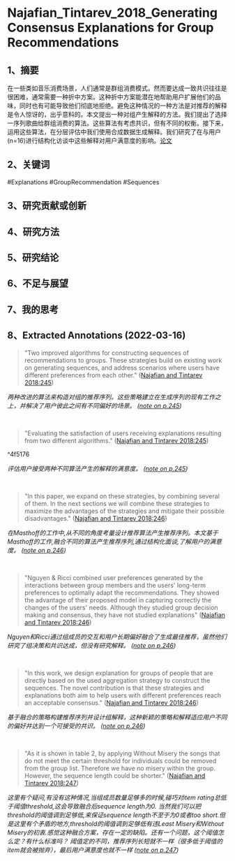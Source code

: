 # Najafian_Tintarev_2018_Generating Consensus Explanations for Group Recommendations

## 1、摘要
在一些类如音乐消费场景，人们通常是群组消费模式。然而要达成一致共识往往是很困难，通常需要一种折中方案。这种折中方案能潜在地帮助用户扩展他们的品味，同时也有可能导致他们彻底地拒绝。避免这种情况的一种方法是对推荐的解释是令人惊讶的，出乎意料的。本文提出一种对组产生解释的方法。我们提出了选择一序列歌曲给群组消费的算法。这些算法有考虑共识，但有不同的权衡。接下来，运用这些算法，在分层评估中我们使用合成数据生成解释。我们研究了在与用户(n=16)进行结构化访谈中这些解释对用户满意度的影响。[论文](https://exprecsys.cn/Papers/1.pdf)

## 2、关键词
#Explanations #GroupRecommendation #Sequences

## 3、研究贡献或创新



## 4、研究方法



## 5、研究结论



## 6、不足与展望



## 7、我的思考



## 8、Extracted Annotations (2022-03-16)

> "Two improved algorithms for constructing sequences of recommendations to groups. These strategies build on existing work on generating sequences, and address scenarios where users have different preferences from each other." ([Najafian and Tintarev 2018:245](zotero://open-pdf/library/items/VBJQSGXB?page=1))

*两种改进的算法来构造对组的推荐序列。这些策略建立在生成序列的现有工作之上，并解决了用户彼此之间有不同偏好的场景。 ([note on p.245](zotero://open-pdf/library/items/VBJQSGXB?page=1))*

 

> "Evaluating the satisfaction of users receiving explanations resulting from two different algorithms." ([Najafian and Tintarev 2018:245](zotero://open-pdf/library/items/VBJQSGXB?page=1))

^4f5176

*评估用户接受两种不同算法产生的解释的满意度。 ([note on p.245](zotero://open-pdf/library/items/VBJQSGXB?page=1))*

 

> "In this paper, we expand on these strategies, by combining several of them. In the next sections we will combine these strategies to maximize the advantages of the strategies and mitigate their possible disadvantages." ([Najafian and Tintarev 2018:246](zotero://open-pdf/library/items/VBJQSGXB?page=2))

*在Masthoff的工作中,从不同的角度考量设计推荐算法产生推荐序列。本文基于Masthoff的工作,融合不同的算法产生推荐序列,通过结构化面谈,了解用户的满意度。 ([note on p.246](zotero://open-pdf/library/items/VBJQSGXB?page=2))*

 

> "Nguyen & Ricci combined user preferences generated by the interactions between group members and the users' long-term preferences to optimally adapt the recommendations. They showed the advantage of their proposed model in capturing correctly the changes of the users' needs. Although they studied group decision making and consensus, they have not studied explanations" ([Najafian and Tintarev 2018:246](zotero://open-pdf/library/items/VBJQSGXB?page=2))

*Nguyen和Ricci通过组成员的交互和用户长期偏好融合了生成最佳推荐，虽然他们研究了组决策和共识达成，但没有研究解释。 ([note on p.246](zotero://open-pdf/library/items/VBJQSGXB?page=2))*

 

> "In this work, we design explanation for groups of people that are directly based on the used aggregation strategy to construct the sequences. The novel contribution is that these strategies and explanations both aim to help users with different preferences reach an acceptable consensus." ([Najafian and Tintarev 2018:246](zotero://open-pdf/library/items/VBJQSGXB?page=2))

*基于融合的策略构建推荐序列并设计组解释，这种新颖的策略和解释适应用户不同的偏好并达到一个可接受的共识。 ([note on p.246](zotero://open-pdf/library/items/VBJQSGXB?page=2))*

 

> "As it is shown in table 2, by applying Without Misery the songs that do not meet the certain threshold for individuals could be removed from the group list. Therefore we have no misery within the group. However, the sequence length could be shorter." ([Najafian and Tintarev 2018:247](zotero://open-pdf/library/items/VBJQSGXB?page=3))

*这里有个疑问,有没有这种情况,当组成员数量足够多的时候,碰巧对item rating总低于阈值threshold,这会导致融合后sequence length为0. 当然我们可以把threshold的阈值调到足够低,来保证sequence length不至于为0或者too short.但是这里有个矛盾的地方,threshold的阈值调到足够低有违Least Misery和Without Misery的初衷.感觉这种融合方案，存在一定的缺陷。还有一个问题，这个阈值怎么定？有什么标准吗？ 阈值定的不同，推荐序列长短就不一样（很多低于阈值的item就会被抛弃），最后用户满意度也就不一样 ([note on p.247](zotero://open-pdf/library/items/VBJQSGXB?page=3))*



